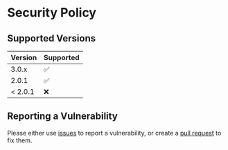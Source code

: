 # Security Policy

## Supported Versions

| Version | Supported          |
| ------- | ------------------ |
| 3.0.x   | :white_check_mark: |
| 2.0.1   | :white_check_mark: |
| < 2.0.1 | :x:                |

## Reporting a Vulnerability

Please either use [issues](https://github.com/cansin/next-with-workbox/issues) to report a vulnerability, 
or create a [pull request](https://github.com/cansin/next-with-workbox/pulls) to fix them.
